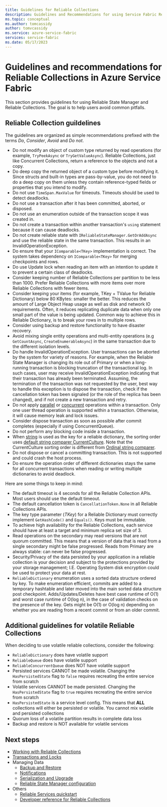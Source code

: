 ```yaml
---
title: Guidelines for Reliable Collections
description: Guidelines and Recommendations for using Service Fabric Reliable Collections in an Azure Service Fabric application.
ms.topic: conceptual
ms.author: tomcassidy
author: tomvcassidy
ms.service: azure-service-fabric
services: service-fabric
ms.date: 05/17/2023
---
```


# Guidelines and recommendations for Reliable Collections in Azure Service Fabric
This section provides guidelines for using Reliable State Manager and Reliable Collections. The goal is to help users avoid common pitfalls.

## Reliable Collection guildelines

The guidelines are organized as simple recommendations prefixed with the terms *Do*, *Consider*, *Avoid* and *Do not*.

* Do not modify an object of custom type returned by read operations (for example, `TryPeekAsync` or `TryGetValueAsync`). Reliable Collections, just like Concurrent Collections, return a reference to the objects and not a copy.
* Do deep copy the returned object of a custom type before modifying it. Since structs and built-in types are pass-by-value, you do not need to do a deep copy on them unless they contain reference-typed fields or properties that you intend to modify.
* Do not use `TimeSpan.MaxValue` for timeouts. Timeouts should be used to detect deadlocks.
* Do not use a transaction after it has been committed, aborted, or disposed.
* Do not use an enumeration outside of the transaction scope it was created in.
* Do not create a transaction within another transaction's `using` statement because it can cause deadlocks.
* Do not create reliable state with `IReliableStateManager.GetOrAddAsync` and use the reliable state in the same transaction. This results in an InvalidOperationException.
* Do ensure that your `IComparable<TKey>` implementation is correct. The system takes dependency on `IComparable<TKey>` for merging checkpoints and rows.
* Do use Update lock when reading an item with an intention to update it to prevent a certain class of deadlocks.
* Consider keeping number of Reliable Collections per partition to be less than 1000. Prefer Reliable Collections with more items over more Reliable Collections with fewer items.
* Consider keeping your items (for example, TKey + TValue for Reliable Dictionary) below 80 KBytes: smaller the better. This reduces the amount of Large Object Heap usage as well as disk and network IO requirements. Often, it reduces replicating duplicate data when only one small part of the value is being updated. Common way to achieve this in Reliable Dictionary, is to break your rows in to multiple rows.
* Consider using backup and restore functionality to have disaster recovery.
* Avoid mixing single entity operations and multi-entity operations (e.g `GetCountAsync`, `CreateEnumerableAsync`) in the same transaction due to the different isolation levels.
* Do handle InvalidOperationException. User transactions can be aborted by the system for variety of reasons. For example, when the Reliable State Manager is changing its role out of Primary or when a long-running transaction is blocking truncation of the transactional log. In such cases, user may receive InvalidOperationException indicating that their transaction has already been terminated. Assuming, the termination of the transaction was not requested by the user, best way to handle this exception is to dispose the transaction, check if the cancellation token has been signaled (or the role of the replica has been changed), and if not create a new transaction and retry.  
* Do not apply [parallel](/dotnet/standard/parallel-programming/how-to-use-parallel-invoke-to-execute-parallel-operations) 
  or [concurrent](/dotnet/api/system.threading.tasks.task.whenall) operations within a transaction. 
  Only one user thread operation is supported within a transaction. Otherwise, it will cause memory leak and lock issues.
* Consider dispose transaction as soon as possible after commit completes (especially if using ConcurrentQueue).
* Do not perform any blocking code inside a transaction.
* When [string](/dotnet/api/system.string) is used as the key for a reliable dictionary, the sorting order uses [default string comparer CurrentCulture](/dotnet/api/system.string.compare#system-string-compare(system-string-system-string)). Note that the CurrentCulture sorting order is different from [Ordinal string comparer](/dotnet/api/system.stringcomparer.ordinal). 
* Do not dispose or cancel a committing transaction. This is not supported and could crash the host process.
* Do ensure the operation order of different dictionaries stays the same for all concurrent transactions when reading or writing multiple dictionaries to avoid deadlock.

Here are some things to keep in mind:

* The default timeout is 4 seconds for all the Reliable Collection APIs. Most users should use the default timeout.
* The default cancellation token is `CancellationToken.None` in all Reliable Collections APIs.
* The key type parameter (*TKey*) for a Reliable Dictionary must correctly implement `GetHashCode()` and `Equals()`. Keys must be immutable.
* To achieve high availability for the Reliable Collections, each service should have at least a target and minimum replica set size of 3.
* Read operations on the secondary may read versions that are not quorum committed.
  This means that a version of data that is read from a single secondary might be false progressed.
  Reads from Primary are always stable: can never be false progressed.
* Security/Privacy of the data persisted by your application in a reliable collection is your decision and subject to the protections provided by your storage management; I.E. Operating System disk encryption could be used to protect your data at rest.
* `ReliableDictionary` enumeration uses a sorted data structure ordered by key. To make enumeration efficient, commits are added to a temporary hashtable and later moved into the main sorted data structure post checkpoint. Adds/Updates/Deletes have best case runtime of O(1) and worst case runtime of O(log n), in the case of validation checks on the presence of the key. Gets might be O(1) or O(log n) depending on whether you are reading from a recent commit or from an older commit.

## Additional guidelines for volatile Reliable Collections

When deciding to use volatile reliable collections, consider the following:

* ```ReliableDictionary``` does have volatile support
* ```ReliableQueue``` does have volatile support
* ```ReliableConcurrentQueue``` does NOT have volatile support
* Persisted services CANNOT be made volatile. Changing the ```HasPersistedState``` flag to ```false``` requires recreating the entire service from scratch
* Volatile services CANNOT be made persisted. Changing the ```HasPersistedState``` flag to ```true``` requires recreating the entire service from scratch
* ```HasPersistedState``` is a service level config. This means that **ALL** collections will either be persisted or volatile. You cannot mix volatile and persisted collections
* Quorum loss of a volatile partition results in complete data loss
* Backup and restore is NOT available for volatile services

## Next steps
* [Working with Reliable Collections](service-fabric-work-with-reliable-collections.md)
* [Transactions and Locks](service-fabric-reliable-services-reliable-collections-transactions-locks.md)
* Managing Data
  * [Backup and Restore](service-fabric-reliable-services-backup-restore.md)
  * [Notifications](service-fabric-reliable-services-notifications.md)
  * [Serialization and Upgrade](service-fabric-application-upgrade-data-serialization.md)
  * [Reliable State Manager configuration](service-fabric-reliable-services-configuration.md)
* Others
  * [Reliable Services quickstart](service-fabric-reliable-services-quick-start.md)
  * [Developer reference for Reliable Collections](/dotnet/api/microsoft.servicefabric.data.collections#microsoft_servicefabric_data_collections)

